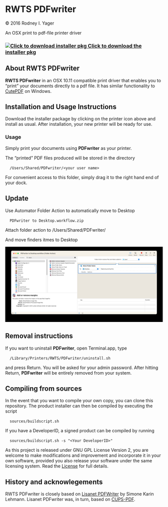 # RWTS PDFwriter
&copy; 2016 Rodney I. Yager

An OSX print to pdf-file printer driver

### [![](https://raw.githubusercontent.com/rodyager/RWTS-PDFwriter/master/sources/PDFwriter.iconset/icon_256x256.png "Click to download installer pkg") Click to download the installer pkg](https://github.com/rodyager/RWTS-PDFwriter/releases/download/v1.0.1/RWTS-PDFwriter.pkg)


## About RWTS PDFwriter
**RWTS PDFwriter** in an OSX 10.11 compatible print driver that enables you to “print” your documents directly to a pdf file. It has similar functionality to [CutePDF](http://www.cutepdf.com) on Windows.

## Installation and Usage Instructions
Download the installer package by clicking on the printer icon above and install as usual. After installation, your new printer will be ready for use.

### Usage

Simply print your documents using **PDFwriter** as your printer. 

The “printed” PDF files produced will be stored in the directory 

`   /Users/Shared/PDFwriter/<your user name>   `

For convenient access to this folder, simply drag it to the right hand end of your dock.

## Update

Use Automator Folder Action to automatically move to Desktop

`   PDFwriter to Desktop.workflow.zip   `

Attach folder action to /Users/Shared/PDFwriter/<your user name>

And move finders itmes to Desktop

![](https://raw.githubusercontent.com/joshuascottpaul/RWTS-PDFwriter/master/Screen%20Shot%202021-08-15%20at%207.21.42%20PM.jpg  "Click to download installer pkg")
  

## Removal instructions
If you want to uninstall **PDFwriter**, open Terminal.app, type 

`   /Library/Printers/RWTS/PDFwriter/uninstall.sh   `

and press Return. You will be asked for your admin password. After hitting Return, **PDFwriter** will be entirely removed from your system. 

## Compiling from sources
In the event that you want to compile your own copy, you can clone this repository.  The product installer can then be compiled by executing the script

`   sources/buildscript.sh   `

If you have a DeveloperID, a signed product can be compiled by running 

`   sources/buildscript.sh -s "<Your DeveloperID>"   `

As this project is released under GNU GPL License Version 2, you are welcome to make modifications and improvement and incorporate it in your own software, provided you also release your software under the same licensing system. Read the [License](https://raw.githubusercontent.com/rodyager/RWTS-PDFwriter/master/License) for full details.

## History and acknowlegements
RWTS PDFwriter is closely based on [Lisanet PDFWriter](http://sourceforge.net/projects/pdfwriterformac) by Simone Karin Lehmann. Lisanet PDFwriter was, in turn, based on [CUPS-PDF](http://www.cups-pdf.de).
